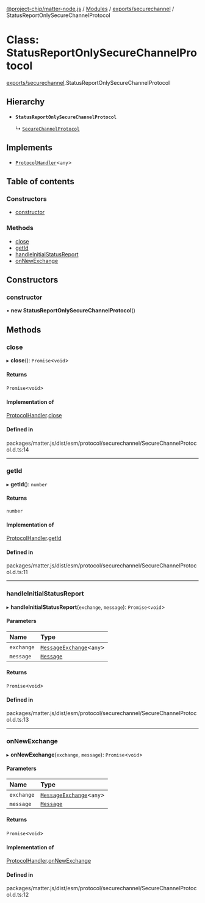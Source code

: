 [@project-chip/matter-node.js](../README.md) / [Modules](../modules.md) / [exports/securechannel](../modules/exports_securechannel.md) / StatusReportOnlySecureChannelProtocol

# Class: StatusReportOnlySecureChannelProtocol

[exports/securechannel](../modules/exports_securechannel.md).StatusReportOnlySecureChannelProtocol

## Hierarchy

- **`StatusReportOnlySecureChannelProtocol`**

  ↳ [`SecureChannelProtocol`](exports_securechannel.SecureChannelProtocol.md)

## Implements

- [`ProtocolHandler`](../interfaces/exports_protocol.ProtocolHandler.md)<`any`\>

## Table of contents

### Constructors

- [constructor](exports_securechannel.StatusReportOnlySecureChannelProtocol.md#constructor)

### Methods

- [close](exports_securechannel.StatusReportOnlySecureChannelProtocol.md#close)
- [getId](exports_securechannel.StatusReportOnlySecureChannelProtocol.md#getid)
- [handleInitialStatusReport](exports_securechannel.StatusReportOnlySecureChannelProtocol.md#handleinitialstatusreport)
- [onNewExchange](exports_securechannel.StatusReportOnlySecureChannelProtocol.md#onnewexchange)

## Constructors

### constructor

• **new StatusReportOnlySecureChannelProtocol**()

## Methods

### close

▸ **close**(): `Promise`<`void`\>

#### Returns

`Promise`<`void`\>

#### Implementation of

[ProtocolHandler](../interfaces/exports_protocol.ProtocolHandler.md).[close](../interfaces/exports_protocol.ProtocolHandler.md#close)

#### Defined in

packages/matter.js/dist/esm/protocol/securechannel/SecureChannelProtocol.d.ts:14

___

### getId

▸ **getId**(): `number`

#### Returns

`number`

#### Implementation of

[ProtocolHandler](../interfaces/exports_protocol.ProtocolHandler.md).[getId](../interfaces/exports_protocol.ProtocolHandler.md#getid)

#### Defined in

packages/matter.js/dist/esm/protocol/securechannel/SecureChannelProtocol.d.ts:11

___

### handleInitialStatusReport

▸ **handleInitialStatusReport**(`exchange`, `message`): `Promise`<`void`\>

#### Parameters

| Name | Type |
| :------ | :------ |
| `exchange` | [`MessageExchange`](exports_protocol.MessageExchange.md)<`any`\> |
| `message` | [`Message`](../interfaces/exports_codec.Message.md) |

#### Returns

`Promise`<`void`\>

#### Defined in

packages/matter.js/dist/esm/protocol/securechannel/SecureChannelProtocol.d.ts:13

___

### onNewExchange

▸ **onNewExchange**(`exchange`, `message`): `Promise`<`void`\>

#### Parameters

| Name | Type |
| :------ | :------ |
| `exchange` | [`MessageExchange`](exports_protocol.MessageExchange.md)<`any`\> |
| `message` | [`Message`](../interfaces/exports_codec.Message.md) |

#### Returns

`Promise`<`void`\>

#### Implementation of

[ProtocolHandler](../interfaces/exports_protocol.ProtocolHandler.md).[onNewExchange](../interfaces/exports_protocol.ProtocolHandler.md#onnewexchange)

#### Defined in

packages/matter.js/dist/esm/protocol/securechannel/SecureChannelProtocol.d.ts:12
